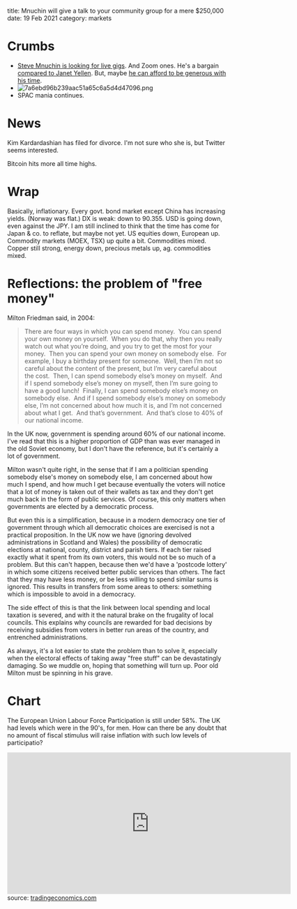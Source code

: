 title: Mnuchin will give a talk to your community group for a mere $250,000
date: 19 Feb 2021
category: markets

# Crumbs

- [Steve Mnuchin is looking for live gigs](https://www.bloombergquint.com/markets/mnuchin-joins-the-speech-circuit-at-75-000-for-virtual-address). And Zoom ones. He's a bargain [compared to Janet Yellen](https://www.theguardian.com/business/2021/jan/01/janet-yellen-speaking-fees-us-treasury-secretary). But, maybe [he can afford to be generous with his time](https://www.theguardian.com/us-news/2017/jan/19/steven-mnuchin-financial-disclosure-confirmation-treasury).
- ![7a6ebd96b239aac51a65c6a5d4d47096.png]({attach}7a6ebd96b239aac51a65c6a5d4d47096.png)
- SPAC mania continues.

# News

Kim Kardardashian has filed for divorce. I'm not sure who she is, but Twitter seems interested. 

Bitcoin hits more all time highs.

# Wrap

Basically, inflationary. Every govt. bond market except China has increasing yields. (Norway was flat.)
DX is weak: down to 90.355. 
USD is going down, even against the JPY. I am still inclined to think that the time has come for Japan & co. to reflate, but maybe not yet.
US equities down, European up. Commodity markets (MOEX, TSX) up quite a bit.
Commodities mixed. Copper still strong, energy down, precious metals up, ag. commodities mixed.

# Reflections: the problem of "free money"

Milton Friedman said, in 2004:

> There are four ways in which you can spend money.  You can spend your own money on yourself.  When you do that, why then you really watch out what you’re doing, and you try to get the most for your money.  Then you can spend your own money on somebody else.  For example, I buy a birthday present for someone.  Well, then I’m not so careful about the content of the present, but I’m very careful about the cost.  Then, I can spend somebody else’s money on myself.  And if I spend somebody else’s money on myself, then I’m sure going to have a good lunch!  Finally, I can spend somebody else’s money on somebody else.  And if I spend somebody else’s money on somebody else, I’m not concerned about how much it is, and I’m not concerned about what I get.  And that’s government.  And that’s close to 40% of our national income.

In the UK now, government is spending around 60% of our national income.  I've read that this is a higher proportion of GDP than was ever managed in the old Soviet economy, but I don't have the reference, but it's certainly a lot of government.

Milton wasn't quite right, in the sense that if I am a politician spending somebody else's money on somebody else, I am concerned about how much I spend, and how much I get because eventually the voters will notice that a lot of money is taken out of their wallets as tax and they don't get much back in the form of public services. Of course, this only matters when governments are elected by a democratic process.

But even this is a simplification, because in a modern democracy one tier of government through which all democratic choices are exercised is not a practical proposition. In the UK now we have (ignoring devolved administrations in Scotland and Wales) the possibility of democratic elections at national, county, district and parish tiers. If each tier raised exactly what it spent from its own voters, this would not be so much of a problem. But this can't happen, because then we'd have a 'postcode lottery' in which some citizens received better public services than others. The fact that they may have less money, or be less willing to spend similar sums is ignored. This results in transfers from some areas to others: something which is impossible to avoid in a democracy.

The side effect of this is that the link between local spending and local taxation is severed, and with it the natural brake on the frugality of local councils. This explains why councils are rewarded for bad decisions by receiving subsidies from voters in better run areas of the country, and entrenched administrations.

As always, it's a lot easier to state the problem than to solve it, especially when the  electoral effects of taking away "free stuff" can be devastatingly damaging. 
So we muddle on, hoping that something will turn up.
Poor old Milton must be spinning in his grave.

# Chart

The European Union Labour Force Participation is still under 58%. 
The UK had levels which were in the 90's, for men.
How can there be any doubt that no amount of fiscal stimulus will  raise inflation with such low levels of participatio?

<iframe src='https://d3fy651gv2fhd3.cloudfront.net/embed/?s=europeanulfpr&v=202102192100V20200908&d1=19210316&h=325&w=650' height='325' width='650'  frameborder='0' scrolling='no'></iframe><br />source: <a href='https://tradingeconomics.com/european-union/labor-force-participation-rate'>tradingeconomics.com</a>
